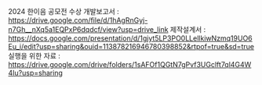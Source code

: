 2024 한이음 공모전 수상
개발보고서 : https://drive.google.com/file/d/1hAgRnGyj-n7Gh__nXq5a1EQPxP6dqdcf/view?usp=drive_link
제작설계서 : https://docs.google.com/presentation/d/1gjyt5LP3PO0LLellkiwNzmq19UO6Eu_i/edit?usp=sharing&ouid=113878216946780398852&rtpof=true&sd=true
실행을 위한 자료 : https://drive.google.com/drive/folders/1sAFOf1QGtN7gPvf3UGclft7ql4G4W4Iu?usp=sharing
